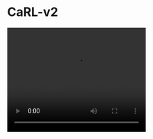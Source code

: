# CaRL-v2

<video width="320" height="240" controls>
  <source src="https://raw.githubusercontent.com/sakshitposting-irl/CaRL-v2/main/videos/play.webm" type="video/webm">
  Your browser does not support the video tag.
</video>
